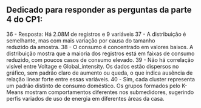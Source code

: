 ## Dedicado para responder as perguntas da parte 4 do CP1:

36 - Resposta: Há 2.08M de registros e 9 variáveis
37 - A distribuição é semelhante, mas com mais variação por causa do tamanho reduzido da amostra.
38 - O consumo é concentrado em valores baixos. A distribuição mostra que a maioria dos registros está em faixas de consumo reduzido, com poucos casos de consumo elevado.
39 - Não há correlação visível entre Voltage e Global_intensity. Os dados estão dispersos no gráfico, sem padrão claro de aumento ou queda, o que indica ausência de relação linear forte entre essas variáveis.
40 - Sim, cada cluster representa um padrão distinto de consumo doméstico. Os grupos formados pelo K-Means mostram comportamentos diferentes nos submedidores, sugerindo perfis variados de uso de energia em diferentes áreas da casa.
